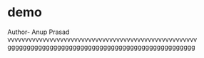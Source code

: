 # demo
Author- Anup Prasad
vvvvvvvvvvvvvvvvvvvvvvvvvvvvvvvvvvvvvvvvvvvvvvvvvvvvvv
ggggggggggggggggggggggggggggggggggggggggggggggggg
